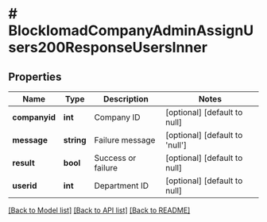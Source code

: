 # # BlockIomadCompanyAdminAssignUsers200ResponseUsersInner

## Properties

Name | Type | Description | Notes
------------ | ------------- | ------------- | -------------
**companyid** | **int** | Company ID | [optional] [default to null]
**message** | **string** | Failure message | [optional] [default to 'null']
**result** | **bool** | Success or failure | [optional] [default to null]
**userid** | **int** | Department ID | [optional] [default to null]

[[Back to Model list]](../../README.md#models) [[Back to API list]](../../README.md#endpoints) [[Back to README]](../../README.md)
